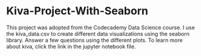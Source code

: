 # Kiva-Project-With-Seaborn
This project was adopted from the Codecademy Data Science course. I use the kiva_data.csv to create different data visualizations using the seaborn library. Answer a few questions using the different plots. To learn more about kiva, click the link in the jupyter notebook file. 
